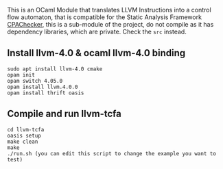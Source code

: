 
This is an OCaml Module that translates LLVM Instructions into a control flow automaton, that is compatible for the Static Analysis Framework [CPAChecker](https://cpachecker.sosy-lab.org/), this is a sub-module of the project, do not compile as it has dependency libraries, which are private. Check the `src` instead. 

## Install llvm-4.0 & ocaml llvm-4.0 binding
```
sudo apt install llvm-4.0 cmake
opam init
opam switch 4.05.0
opam install llvm.4.0.0
opam install thrift oasis

```
 
## Compile and run llvm-tcfa
```
cd llvm-tcfa
oasis setup
make clean
make 
./run.sh (you can edit this script to change the example you want to test)

```
 
